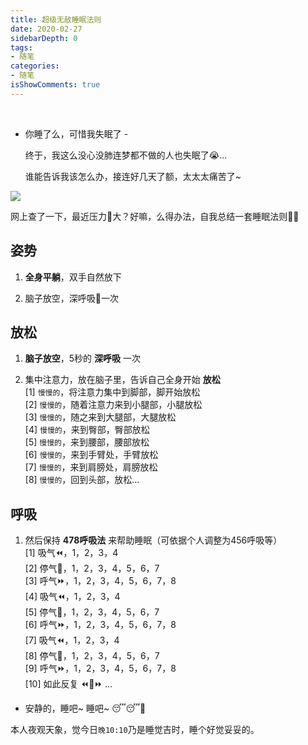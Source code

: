 ```yaml
---
title: 超级无敌睡眠法则
date: 2020-02-27
sidebarDepth: 0
tags:
- 随笔
categories:
- 随笔
isShowComments: true
---
```


<Boxx/>

<br/>

- 你睡了么，可惜我失眠了 - 

  终于，我这么没心没肺连梦都不做的人也失眠了😭...
  
  谁能告诉我该怎么办，接连好几天了额，太太太痛苦了~
  

<!-- more -->

![](https://images.pexels.com/photos/713664/pexels-photo-713664.jpeg?auto=compress&cs=tinysrgb&dpr=2&w=230)

网上查了一下，最近压力🍐大？好嘛，么得办法，自我总结一套睡眠法则💪💪

## 姿势

1. **全身平躺**，双手自然放下

2. 脑子放空，深呼吸👃一次

## 放松

1. **脑子放空**，5秒的 **深呼吸** 一次

2. 集中注意力，放在脑子里，告诉自己全身开始 **放松**<br/>
   [1] `慢慢的`，将注意力集中到脚部，脚开始放松<br/>
   [2] `慢慢的`，随着注意力来到小腿部，小腿放松<br/>
   [3] `慢慢的`，随之来到大腿部，大腿放松<br/>
   [4] `慢慢的`，来到臀部，臀部放松<br/>
   [5] `慢慢的`，来到腰部，腰部放松<br/>
   [6] `慢慢的`，来到手臂处，手臂放松<br/>
   [7] `慢慢的`，来到肩膀处，肩膀放松<br/>
   [8] `慢慢的`，回到头部，放松...

## 呼吸

1. 然后保持 **478呼吸法** 来帮助睡眠（可依据个人调整为456呼吸等）<br/>
   [1] 吸气⏪，1，2，3，4<br/>
   [2] 停气🤫，1，2，3，4，5，6，7<br/>
   [3] 呼气⏩，1，2，3，4，5，6，7，8<br/>
   [4] 吸气⏪，1，2，3，4<br/>
   [5] 停气🤫，1，2，3，4，5，6，7<br/>
   [6] 呼气⏩，1，2，3，4，5，6，7，8<br/>
   [7] 吸气⏪，1，2，3，4<br/>
   [8] 停气🤫，1，2，3，4，5，6，7<br/>
   [9] 呼气⏩，1，2，3，4，5，6，7，8<br/>
   [10] 如此反复 ⏪🤫⏩ ...<br/>

- 安静的，睡吧~ 睡吧~ 😴😴🌙

 本人夜观天象，觉今日`晚10:10`乃是睡觉吉时，睡个好觉妥妥的。 

 <Reward/>